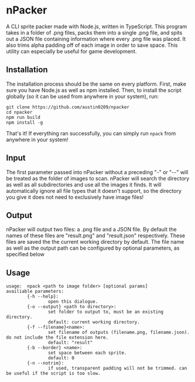 # nPacker
A CLI sprite packer made with Node.js, written in TypeScript. This program takes in a folder of .png files, packs them into a single .png file, and spits out a JSON file containing information where every .png file was placed. It also trims alpha padding off of each image in order to save space. This utility can especially be useful for game development.

## Installation
The installation process should be the same on every platform. First, make sure you have Node.js as well as npm installed. Then, to install the script globally (so it can be used from anywhere in your system), run:
```
git clone https://github.com/austin0209/npacker
cd npacker
npm run build
npm install -g
```
That's it! If everything ran successfully, you can simply run ```npack``` from anywhere in your system!

## Input
The first parameter passed into nPacker without a preceding "-" or "--" will be treated as the folder of images to scan. nPacker will search the directory as well as all subdirectories and use all the images it finds. It will automatically ignore all file types that it doesn't support, so the directory you give it does not need to exclusively have image files!

## Output
nPacker will output two files: a .png file and a JSON file. By default the names of these files are "result.png" and "result.json" respectively. These files are saved the the current working directory by default. The file name as well as the output path can be configured by optional parameters, as specified below

## Usage
```
usage:  npack <path to image folder> [optional params]
availiable parameters:
        {-h --help}:
                open this dialogue.
        {-o --output} <path to directory>:
                set folder to output to, must be an existing directory.
                default: current working directory.
        {-f --filename}<name>:
                set filename of outputs (filename.png, filename.json). do not include the file extension here.
                default: "result"
        {-b --border} <name>:
                set space between each sprite.
                default: 0
        {-n --notrim}:
                if used, transparent padding will not be trimmed. can be useful if the script is too slow.
```
